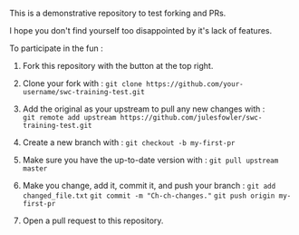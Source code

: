 This is a demonstrative repository to test forking and PRs. 

I hope you don't find yourself too disappointed by it's lack of features. 

To participate in the fun :

1. Fork this repository with the button at the top right. 

2. Clone your fork with : 
`git clone https://github.com/your-username/swc-training-test.git`

3. Add the original as your upstream to pull any new changes with :  
`git remote add upstream https://github.com/julesfowler/swc-training-test.git`

4. Create a new branch with : 
`git checkout -b my-first-pr`

5. Make sure you have the up-to-date version with : 
`git pull upstream master`

6. Make you change, add it, commit it, and push your branch :
`git add changed_file.txt`
`git commit -m "Ch-ch-changes."`
`git push origin my-first-pr`

7. Open a pull request to this repository.


